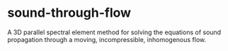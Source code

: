 # sound-through-flow
A 3D parallel spectral element method for solving the equations of sound propagation through a moving, incompressible, inhomogenous flow.
